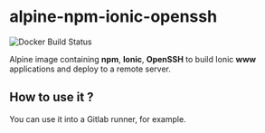 # alpine-npm-ionic-openssh

![Docker Build Status](https://img.shields.io/docker/build/asatger/alpine-npm-ionic-openssh)

Alpine image containing **npm**, **Ionic**, **OpenSSH** to build Ionic **www** applications and deploy to a remote server.

## How to use it ?
You can use it into a Gitlab runner, for example.
